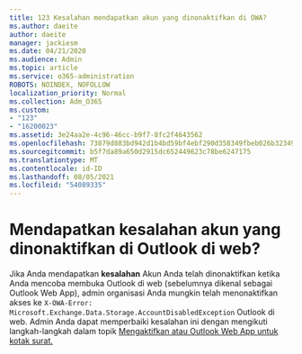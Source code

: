 ```yaml
---
title: 123 Kesalahan mendapatkan akun yang dinonaktifkan di OWA?
ms.author: daeite
author: daeite
manager: jackiesm
ms.date: 04/21/2020
ms.audience: Admin
ms.topic: article
ms.service: o365-administration
ROBOTS: NOINDEX, NOFOLLOW
localization_priority: Normal
ms.collection: Adm_O365
ms.custom:
- "123"
- "16200023"
ms.assetid: 3e24aa2e-4c96-46cc-b9f7-8fc2f4643562
ms.openlocfilehash: 73879d883bd942d1b4bd59bf4ebf290d358349fbeb026b3234934319014d21af
ms.sourcegitcommit: b5f7da89a650d2915dc652449623c78be6247175
ms.translationtype: MT
ms.contentlocale: id-ID
ms.lasthandoff: 08/05/2021
ms.locfileid: "54089335"
---
```

# <a name="getting-an-account-disabled-error-in-outlook-on-the-web"></a>Mendapatkan kesalahan akun yang dinonaktifkan di Outlook di web?

Jika Anda mendapatkan **kesalahan** Akun Anda telah dinonaktifkan ketika Anda mencoba membuka Outlook di web (sebelumnya dikenal sebagai Outlook Web App), admin organisasi Anda mungkin telah menonaktifkan akses ke `X-OWA-Error: Microsoft.Exchange.Data.Storage.AccountDisabledException` Outlook di web. Admin Anda dapat memperbaiki kesalahan ini dengan mengikuti langkah-langkah dalam topik [Mengaktifkan atau Outlook Web App untuk kotak surat.](https://technet.microsoft.com/library/bb124124%28v=exchg.150%29.aspx)